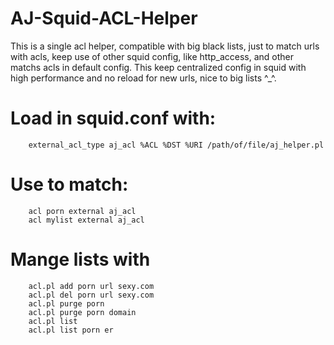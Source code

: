 # AJ-Squid-ACL-Helper
This is a single acl helper, compatible with big black lists, just to match urls with acls, keep use of other squid config, like http_access, and other matchs acls in default config.
This keep centralized config in squid with high performance and no reload for new urls, nice to big lists ^_^.

# Load in squid.conf with:
        external_acl_type aj_acl %ACL %DST %URI /path/of/file/aj_helper.pl
# Use to match:
        acl porn external aj_acl
        acl mylist external aj_acl
# Mange lists with 
        acl.pl add porn url sexy.com
        acl.pl del porn url sexy.com
        acl.pl purge porn
        acl.pl purge porn domain
        acl.pl list
        acl.pl list porn er
